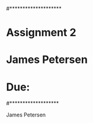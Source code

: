 #********************
# Assignment 2
# James Petersen
# Due:
#*******************


James Petersen


